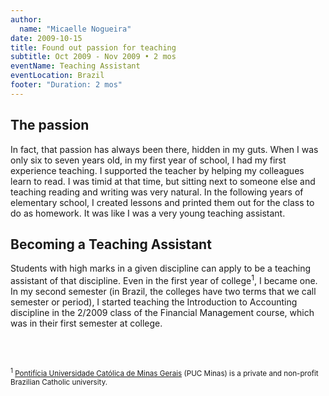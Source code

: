 ```yaml
---
author:
  name: "Micaelle Nogueira"
date: 2009-10-15
title: Found out passion for teaching
subtitle: Oct 2009 - Nov 2009 • 2 mos
eventName: Teaching Assistant 
eventLocation: Brazil
footer: "Duration: 2 mos"
---
```


## The passion

In fact, that passion has always been there, hidden in my guts. When I was only six to seven years old, in my first year of school, I had my first experience teaching. I supported the teacher by helping my colleagues learn to read. I was timid at that time, but sitting next to someone else and teaching reading and writing was very natural. In the following years of elementary school, I created lessons and printed them out for the class to do as homework. It was like I was a very young teaching assistant.

## Becoming a Teaching Assistant

Students with high marks in a given discipline can apply to be a teaching assistant of that discipline. Even in the first year of college<sup>1</sup>, I became one. In my second semester (in Brazil, the colleges have two terms that we call semester or period), I started teaching the Introduction to Accounting discipline in the 2/2009 class of the Financial Management course, which was in their first semester at college.

<br/>
<br/>

<small><sup>1</sup> [Pontifícia Universidade Católica de Minas Gerais](https://www.pucminas.br/destaques/Paginas/default.aspx) (PUC Minas) is a private and non-profit Brazilian Catholic university.</small>